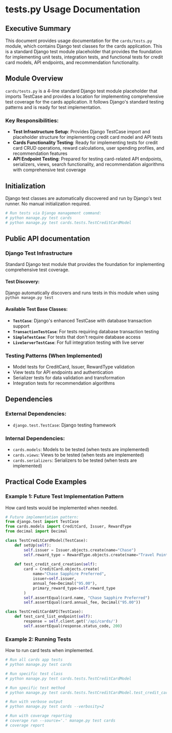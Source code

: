 # tests.py Usage Documentation

## Executive Summary
This document provides usage documentation for the `cards/tests.py` module, which contains Django test classes for the cards application. This is a standard Django test module placeholder that provides the foundation for implementing unit tests, integration tests, and functional tests for credit card models, API endpoints, and recommendation functionality.

## Module Overview
`cards/tests.py` is a 4-line standard Django test module placeholder that imports TestCase and provides a location for implementing comprehensive test coverage for the cards application. It follows Django's standard testing patterns and is ready for test implementation.

### Key Responsibilities:
- **Test Infrastructure Setup**: Provides Django TestCase import and placeholder structure for implementing credit card model and API tests
- **Cards Functionality Testing**: Ready for implementing tests for credit card CRUD operations, reward calculations, user spending profiles, and recommendation features
- **API Endpoint Testing**: Prepared for testing card-related API endpoints, serializers, views, search functionality, and recommendation algorithms with comprehensive test coverage

## Initialization
Django test classes are automatically discovered and run by Django's test runner. No manual initialization required.

```python
# Run tests via Django management command:
# python manage.py test cards
# python manage.py test cards.tests.TestCreditCardModel
```

## Public API documentation

### Django Test Infrastructure
Standard Django test module that provides the foundation for implementing comprehensive test coverage.

#### Test Discovery:
Django automatically discovers and runs tests in this module when using `python manage.py test`

#### Available Test Base Classes:
- **`TestCase`**: Django's enhanced TestCase with database transaction support
- **`TransactionTestCase`**: For tests requiring database transaction testing
- **`SimpleTestCase`**: For tests that don't require database access
- **`LiveServerTestCase`**: For full integration testing with live server

### Testing Patterns (When Implemented)
- Model tests for CreditCard, Issuer, RewardType validation
- View tests for API endpoints and authentication
- Serializer tests for data validation and transformation
- Integration tests for recommendation algorithms

## Dependencies
### External Dependencies:
- `django.test.TestCase`: Django testing framework

### Internal Dependencies:
- `cards.models`: Models to be tested (when tests are implemented)
- `cards.views`: Views to be tested (when tests are implemented)
- `cards.serializers`: Serializers to be tested (when tests are implemented)

## Practical Code Examples

### Example 1: Future Test Implementation Pattern
How card tests would be implemented when needed.

```python
# Future implementation pattern:
from django.test import TestCase
from cards.models import CreditCard, Issuer, RewardType
from decimal import Decimal

class TestCreditCardModel(TestCase):
    def setUp(self):
        self.issuer = Issuer.objects.create(name="Chase")
        self.reward_type = RewardType.objects.create(name="Travel Points")
    
    def test_credit_card_creation(self):
        card = CreditCard.objects.create(
            name="Chase Sapphire Preferred",
            issuer=self.issuer,
            annual_fee=Decimal("95.00"),
            primary_reward_type=self.reward_type
        )
        self.assertEqual(card.name, "Chase Sapphire Preferred")
        self.assertEqual(card.annual_fee, Decimal("95.00"))

class TestCreditCardAPI(TestCase):
    def test_card_list_endpoint(self):
        response = self.client.get('/api/cards/')
        self.assertEqual(response.status_code, 200)
```

### Example 2: Running Tests
How to run card tests when implemented.

```python
# Run all cards app tests
# python manage.py test cards

# Run specific test class
# python manage.py test cards.tests.TestCreditCardModel

# Run specific test method
# python manage.py test cards.tests.TestCreditCardModel.test_credit_card_creation

# Run with verbose output
# python manage.py test cards --verbosity=2

# Run with coverage reporting
# coverage run --source='.' manage.py test cards
# coverage report
```
